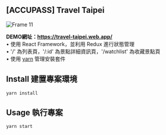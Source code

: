 ## [ACCUPASS] Travel Taipei  
![Frame 11](https://user-images.githubusercontent.com/68804592/113497165-d7b89100-9533-11eb-9d03-99c92a2c22f2.png)

<strong>DEMO網址：https://travel-taipei.web.app/</strong>  
• 使用 React Framework，並利用 Redux 進行狀態管理  
• '/' 為列表頁，'/:id' 為景點詳細資訊頁，'/watchlist' 為收藏景點頁  
• 使用 [yarn](https://yarnpkg.com/) 管理安裝套件    
## Install 建置專案環境  
```
yarn install
```

## Usage 執行專案
```
yarn start
```

